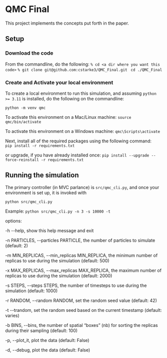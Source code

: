 # QMC Final

This project implements the concepts put forth in the paper. 

## Setup

### Download the code

From the commandline, do the following:
`
% cd <a dir where you want this code>
`
`
% git clone git@github.com:cstarke3/QMC_Final.git
`
` cd ./QMC_Final`

### Create and Activate your local environment

To create a local environment to run this simulation, and assuming `python >= 3.11` is installed, do the following on the commandline:

`python -m venv qmc`

To activate this environment on a Mac/Linux machine: `source qmc/bin/activate`

To activate this environment on a Windows machine: `qmc\Scripts\activate`

Next, install all of the required packages using the following command:  
`pip install -r requirements.txt`

or upgrade, if you have already installed once: 
`pip install --upgrade --force-reinstall -r requirements.txt`

## Running the simulation

The primary controller (in MVC parlance) is `src/qmc_cli.py`, and once your environment is set up, it is invoked with

`
python src/qmc_cli.py
`

Example: `python src/qmc_cli.py -n 3 -s 10000 -t`


options:

  -h               --help, show this help message and exit 
                        
  -n PARTICLES,     --particles PARTICLE, the number of particles to simulate (default: 2)
                        
  -m MIN_REPLICAS,  --min_replicas MIN_REPLICA, the minimum number of replicas to use during the simulation (default: 500)
                        
  -x MAX_REPLICAS,  --max_replicas MAX_REPLICA, the maximum number of replicas to use during the simulation (default: 2000)
                        
  -s STEPS,         --steps STEPS, the number of timesteps to use during the simulation (default: 1000)
                        
  -r RANDOM,        --random RANDOM, set the random seed value (default: 42)
                        
  -t               --trandom, set the random seed based on the current timestamp (default: varies)
                        
  -b BINS,          --bins, the number of spatial “boxes” (nb) for sorting the replicas during their sampling (default: 100)
                        
  -p,               --plot_it, plot the data (default: False)
                        
  -d,               --debug, plot the data (default: False)
